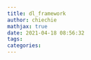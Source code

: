 ```yaml
---
title: dl_framework
author: chiechie
mathjax: true
date: 2021-04-18 08:56:32
tags:
categories:
---
```

